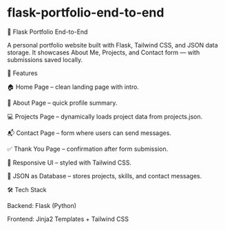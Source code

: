 # flask-portfolio-end-to-end
🚀 Flask Portfolio End-to-End

A personal portfolio website built with Flask, Tailwind CSS, and JSON data storage.
It showcases About Me, Projects, and Contact form — with submissions saved locally.

📌 Features

🏠 Home Page – clean landing page with intro.

👤 About Page – quick profile summary.

💻 Projects Page – dynamically loads project data from projects.json.

📬 Contact Page – form where users can send messages.

✅ Thank You Page – confirmation after form submission.

🎨 Responsive UI – styled with Tailwind CSS.

📂 JSON as Database – stores projects, skills, and contact messages.

🛠️ Tech Stack

Backend: Flask (Python)

Frontend: Jinja2 Templates + Tailwind CSS


